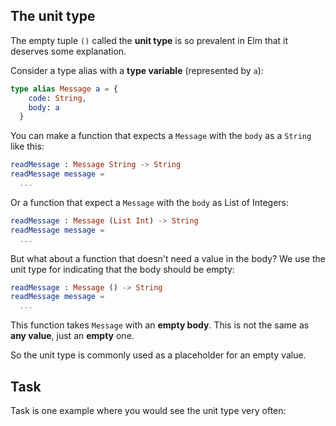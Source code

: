 ## The unit type

The empty tuple `()` called the __unit type__ is so prevalent in Elm that it deserves some explanation.

Consider a type alias with a __type variable__ (represented by `a`):

```elm
type alias Message a = {
    code: String,
    body: a
  }
```

You can make a function that expects a `Message` with the `body` as a `String` like this:

```elm
readMessage : Message String -> String
readMessage message =
  ...
```

Or a function that expect a `Message` with the `body` as List of Integers:

```elm
readMessage : Message (List Int) -> String
readMessage message =
  ...
```

But what about a function that doesn't need a value in the body? We use the unit type for indicating that the body should be empty:

```elm
readMessage : Message () -> String
readMessage message =
  ...
```

This function takes `Message` with an __empty body__. This is not the same as __any value__, just an __empty__ one. 

So the unit type is commonly used as a placeholder for an empty value.

## Task

Task is one example where you would see the unit type very often:


